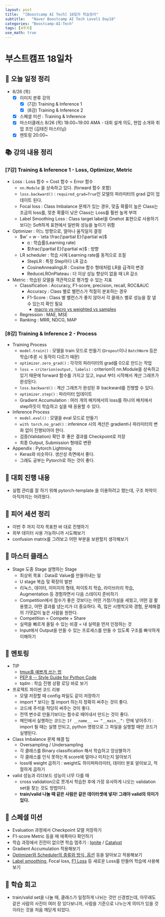```yaml
---
layout: post
title:  "[Boostcamp AI Tech] 18일차 학습정리"
subtitle:   "Naver Boostcamp AI Tech Level1 Day18"
categories: "Boostcamp-AI-Tech"
tags: [4주차]
use_math: true
---
```


# 부스트캠프 18일차

## 📝 오늘 일정 정리

* 8/26 (목)
  - [x] 이미지 분류 강의
    - [x] (7강) Training & Inference 1
    - [x] (8강) Training & Inference 2
  - [x] 스페셜 미션 : Training & Inference
  - [x] 마스터클래스 8/26 (목) 18:00~19:00 AMA - 대회 설계 의도, 현업 소개와 취업 조언 (김태진 마스터님)
  - [x] 멘토링 20:00~

## 📚 강의 내용 정리

### [7강] Training & Inference 1 - Loss, Optimizer, Metric

* Loss : Loss 함수 = Cost 함수 = Error 함수
  * `nn.Module` 을 상속하고 있다. (forward 함수 포함)
  * `loss.backward()` : `required_grad=True`인 모델의 파라미터의 grad 값이 업데이트 된다.
  * Focal loss : Class Imbalance 문제가 있는 경우, 맞출 확률이 높은 Class는 조금의 loss를, 맞춘 확률이 낮은 Class는 Loss를 훨씬 높게 부여
  * Label Smoothing Loss : Class target label을 Onehot 표현으로 사용하기 보다는 Soft하게 표현에서 일반화 성능을 높이기 위함
* Optimizer : 어느 방향으로, 얼마나 움직일지 결정
  * $w' = w - \eta \frac{\partial E}{\partial w}$
    * $\eta$ : 학습률(Learning rate)
    * $\frac{\partial E}{\partial w}$ : 방향
  * LR scheduler : 학습 시에 Learning rate를 동적으로 조절
    * StepLR : 특정 Step마다 LR 감소
    * CosineAnnealingLR : Cosine 함수 형태처럼 LR을 급격히 변경
    * ReduceLROnPlateau : 더 이상 성능 향상이 없을 때 LR 감소
* Metric : 학습된 모델을 객관적으로 평가할 수 있는 지표
  * Classification : Accuracy, F1-score, precision, recall, ROC&AUC
    * Accuracy : Class 별로 밸런스가 적절히 분포하는 경우
    * F1-Score : Class 별 밸런스가 좋지 않아서 각 클래스 별로 성능을 잘 낼 수 있는지 확인 필요
      * [macro vs micro vs weighted vs samples](https://stackoverflow.com/questions/55740220/macro-vs-micro-vs-weighted-vs-samples-f1-score)
  * Regression : MAE, MSE
  * Ranking : MRR, NDCG, MAP

### [8강] Training & Inference 2 - Process

* Training Process
  * `model.train()` : 모델을 train 모드로 만들기 (`Dropout`이나 `BatchNorm` 등은 학습/추론 시 동작이 다르기 때문)
  * `optimizer.zero_grad()` : 각각의 파라미터의 grad를 0으로 만드는 작업
  * `loss = criterion(output, labels)` : criterion이 nn.Module을 상속하고 있기 때문에 forward 함수를 가지고 있고, input 부터 시작해서 계산 그래프가 완성된다.
  * `loss.backward()` : 계산 그래프가 완성된 후 backward를 진행할 수 있다.
  * `optimizer.step()` : 파라미터 업데이트
  * Gradient Accumulation : 여러 개의 배치에서의 loss를 하나의 배치에서 step하듯이 학습하고 싶을 때 응용할 수 있다.
* Inference Process
  * `model.eval()` : 모델을 eval 모드로 만들기
  * `with torch.no_grad()` : inference 시의 계산은 gradient나 파라미터의 변화 없이 진행되어야 한다.
  * 검증(Validation) 확인 후 좋은 결과를 Checkpoint로 저장
  * 최종 Output, Submission 형태로 변환
* Appendix : Pytorch Lightning
  * Keras와 비슷하다. 생산성 측면에서 좋다.
  * 그래도 공부는 Pytorch로 하는 것이 좋다.

## 🚩 대회 진행 내용

* 실험 관리를 잘 하기 위해 pytorch-template 을 이용하려고 했는데, 구조 파악이 아직까지는 어려웠다.

## 🌱 피어 세션 정리

* 이번 주 까지 각자 목표한 바 대로 진행하기
* 외부 데이터 사용 가능하니까 시도해보기
* confusion matrix를 그려보고 어떤 부분을 보완할지 생각해보기

## 💎 마스터 클래스

* Stage 도중 Stage 설명하는 Stage
  * 최상위 목표 : Data로 Value를 만들어내는 일
  * U stage 복습 및 확장의 발판
  * 리눅스, 데이터, 이미지의 형태, 파이토치 학습, 라이브러리 학습, Augmentation 등 경험하면서 다음 스테이지 준비하기
  * Competition에서 점수가 좋은 것보다는 어떤 가정/가설을 세웠고, 어떤 걸 활용했고, 어떤 결과를 냈는지가 더 중요하다. 즉, 많은 시행착오와 경험, 문제해결의 기댓값이 높은 사람을 원한다.
  * Competition = Compete + Share
  * 실력을 빠르게 올릴 수 있는 비결 = 내 실력을 먼저 인정하는 것
  * Input에서 Output을 만들 수 있는 프로세스를 만들 수 있도록 구조를 빠삭하게 이해하기

## 🌼 멘토링

* TIP
  * [tmux를 예쁘게 쓰는 법](https://github.com/gpakosz/.tmux)
  * [PEP 8 -- Style Guide for Python Code](https://www.python.org/dev/peps/pep-0008/)
  * tqdm : 학습 진행 상황 로딩 바로 보기
* 프로젝트 파이썬 코드 리뷰
  * 모델 저장할 때 config 파일도 같이 저장하기
  * import \* 보다는 뭘 import 하는지 정확히 써주는 것이 좋다.
  * 코드에 주석을 적당히 써주는 것이 좋다.
  * 전역 변수로 만들기보다는 함수로 떼어내서 만드는 것이 좋다.
  * 메인에서 실행하는 코드는 `If __name__ == “__main__”:` 안에 넣어주기 : import 될 때는 실행 안되고, python 명령으로 그 파일을 실행할 때만 코드가 실행된다.
* Class Imbalance 문제 해결 팁
  * Oversampling / Undersampling
  * 각 클래스를 Binary classification 해서 학습하고 앙상블하기
  * 각 클래스를 인식 못하는게 score에 얼마나 미치는지 알아보기
  * loss에 weight 곱하기 : weight도 하이퍼파라미터, 데이터 분포 알아보고, 적절하게 곱하기
* valid 성능과 리더보드 성능이 너무 다를 때
  * cross validation으로 쪼개서 학습한 후에 가장 유사하게 나오는 validation set을 찾는 것도 방법이다.
  * **train/valid 나눌 때 같은 사람은 같은 데이터셋에 넣자! 그래야 valid의 의미가 있다.**

## 🔎 스페셜 미션

* Evaluation 과정에서 Checkpoint 모델 저장하기
* F1-score Metric 등을 매 에폭마다 확인하기
* 학습 과정에서 진전이 없으면 학습 멈추기 : [Ignite](https://pytorch.org/ignite/) / [Catalyst](https://catalyst-team.github.io/catalyst/index.html)
* Gradient Accumulation 적용해보기
* [Optimizer와 Scheduler의 종류와 방식, 옵션](https://www.kaggle.com/isbhargav/guide-to-pytorch-learning-rate-scheduling) 등을 알아보고 적용해보기
* [Label smoothing](https://3months.tistory.com/465), Focal loss, [F1 Loss](https://gist.github.com/SuperShinyEyes/dcc68a08ff8b615442e3bc6a9b55a354) 등 새로운 Loss를 만들어 학습에 사용해보기

## 🚀 학습 회고

* train/valid set을 나눌 때, 클래스가 일정하게 나뉘는 것만 신경썼는데, 아무래도 같은 사람의 사진이 여러 장 있다보니까, 사람을 기준으로 나누는게 의미가 있을 것이라는 것을 처음 깨닫게 되었다.

